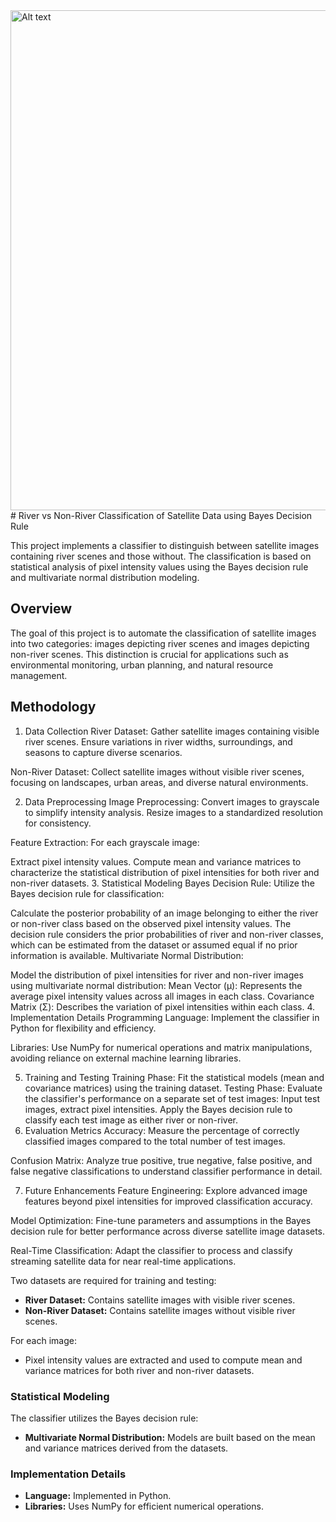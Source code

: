 <img src="River vs Non-River.png" alt="Alt text" width="800" />
# River vs Non-River Classification of Satellite Data using Bayes Decision Rule

This project implements a classifier to distinguish between satellite images containing river scenes and those without. The classification is based on statistical analysis of pixel intensity values using the Bayes decision rule and multivariate normal distribution modeling.

## Overview

The goal of this project is to automate the classification of satellite images into two categories: images depicting river scenes and images depicting non-river scenes. This distinction is crucial for applications such as environmental monitoring, urban planning, and natural resource management.

## Methodology
1. Data Collection
River Dataset: Gather satellite images containing visible river scenes. Ensure variations in river widths, surroundings, and seasons to capture diverse scenarios.

Non-River Dataset: Collect satellite images without visible river scenes, focusing on landscapes, urban areas, and diverse natural environments.

2. Data Preprocessing
Image Preprocessing: Convert images to grayscale to simplify intensity analysis. Resize images to a standardized resolution for consistency.

Feature Extraction: For each grayscale image:

Extract pixel intensity values.
Compute mean and variance matrices to characterize the statistical distribution of pixel intensities for both river and non-river datasets.
3. Statistical Modeling
Bayes Decision Rule: Utilize the Bayes decision rule for classification:

Calculate the posterior probability of an image belonging to either the river or non-river class based on the observed pixel intensity values.
The decision rule considers the prior probabilities of river and non-river classes, which can be estimated from the dataset or assumed equal if no prior information is available.
Multivariate Normal Distribution:

Model the distribution of pixel intensities for river and non-river images using multivariate normal distribution:
Mean Vector (μ): Represents the average pixel intensity values across all images in each class.
Covariance Matrix (Σ): Describes the variation of pixel intensities within each class.
4. Implementation Details
Programming Language: Implement the classifier in Python for flexibility and efficiency.

Libraries: Use NumPy for numerical operations and matrix manipulations, avoiding reliance on external machine learning libraries.

5. Training and Testing
Training Phase:
Fit the statistical models (mean and covariance matrices) using the training dataset.
Testing Phase:
Evaluate the classifier's performance on a separate set of test images:
Input test images, extract pixel intensities.
Apply the Bayes decision rule to classify each test image as either river or non-river.
6. Evaluation Metrics
Accuracy: Measure the percentage of correctly classified images compared to the total number of test images.

Confusion Matrix: Analyze true positive, true negative, false positive, and false negative classifications to understand classifier performance in detail.

7. Future Enhancements
Feature Engineering: Explore advanced image features beyond pixel intensities for improved classification accuracy.

Model Optimization: Fine-tune parameters and assumptions in the Bayes decision rule for better performance across diverse satellite image datasets.

Real-Time Classification: Adapt the classifier to process and classify streaming satellite data for near real-time applications.



Two datasets are required for training and testing:
- **River Dataset:** Contains satellite images with visible river scenes.
- **Non-River Dataset:** Contains satellite images without visible river scenes.

For each image:
- Pixel intensity values are extracted and used to compute mean and variance matrices for both river and non-river datasets.

### Statistical Modeling

The classifier utilizes the Bayes decision rule:
- **Multivariate Normal Distribution:** Models are built based on the mean and variance matrices derived from the datasets.

### Implementation Details

- **Language:** Implemented in Python.
- **Libraries:** Uses NumPy for efficient numerical operations.

